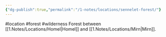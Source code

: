 ```yaml
---
{"dg-publish":true,"permalink":"/1-notes/locations/sennelet-forest/"}
---
```


#location #forest #wilderness
Forest between [[1.Notes/Locations/Homel\|Homel]] and [[1.Notes/Locations/Mirn\|Mirn]].

 


